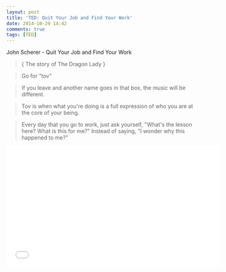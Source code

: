 ```yaml
---
layout: post
title: 'TED: Quit Your Job and Find Your Work'
date: 2014-10-29 14:42
comments: true
tags: [TED]
---
```

John Scherer - Quit Your Job and Find Your Work

> { The story of The Dragon Lady }

> Go for "tov"

> If you leave and another name goes in that box, the music will be different.

> Tov is when what you're doing is a full expression of who you are at the core of your being.

> Every day that you go to work, just ask yourself, "What's the lesson here? What is this for me?" Instead of saying, "I wonder why this happened to me?"

<iframe width="560" height="315" src="//www.youtube.com/embed/nXu7dDSflf8" frameborder="0" allowfullscreen></iframe>
<br />